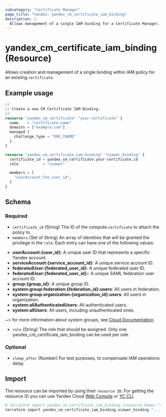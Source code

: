 ```yaml
---
subcategory: "Certificate Manager"
page_title: "Yandex: yandex_cm_certificate_iam_binding"
description: |-
  Allows management of a single IAM binding for a Certificate Manager.
---
```


# yandex_cm_certificate_iam_binding (Resource)

Allows creation and management of a single binding within IAM policy for an existing `certificate`.

## Example usage

```terraform
//
// Create a new CM Certificate IAM Binding.
//
resource "yandex_cm_certificate" "your-certificate" {
  name    = "certificate-name"
  domains = ["example.com"]
  managed {
    challenge_type = "DNS_CNAME"
  }
}

resource "yandex_cm_certificate_iam_binding" "viewer_binding" {
  certificate_id = yandex_cm_certificate.your-certificate.id
  role           = "viewer"

  members = [
    "userAccount:foo_user_id",
  ]
}
```

<!-- schema generated by tfplugindocs -->
## Schema

### Required

- `certificate_id` (String) The ID of the compute `certificate` to attach the policy to.
- `members` (Set of String) An array of identities that will be granted the privilege in the `role`. Each entry can have one of the following values:
 * **userAccount:{user_id}**: A unique user ID that represents a specific Yandex account.
 * **serviceAccount:{service_account_id}**: A unique service account ID.
 * **federatedUser:{federated_user_id}**: A unique federated user ID.
 * **federatedUser:{federated_user_id}:**: A unique SAML federation user account ID.
 * **group:{group_id}**: A unique group ID.
 * **system:group:federation:{federation_id}:users**: All users in federation.
 * **system:group:organization:{organization_id}:users**: All users in organization.
 * **system:allAuthenticatedUsers**: All authenticated users.
 * **system:allUsers**: All users, including unauthenticated ones.

~> for more information about system groups, see [Cloud Documentation](https://yandex.cloud/docs/iam/concepts/access-control/system-group).
- `role` (String) The role that should be assigned. Only one yandex_cm_certificate_iam_binding can be used per role.

### Optional

- `sleep_after` (Number) For test purposes, to compensate IAM operations delay

## Import

The resource can be imported by using their `resource ID`. For getting the resource ID you can use Yandex Cloud [Web Console](https://console.yandex.cloud) or [YC CLI](https://yandex.cloud/docs/cli/quickstart).

```bash
# terraform import yandex_cm_certificate_iam_binding.<resource Name> "<resource Id>,<role Id>"
terraform import yandex_cm_certificate_iam_binding.viewer_binding "...,viewer"
```
